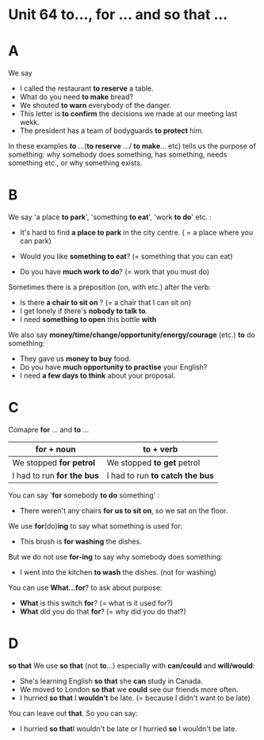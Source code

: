 # Unit 64 to..., for ... and so that ...

# A
We say
- I called the restaurant **to reserve** a table.
- What do you need **to make** bread?
- We shouted **to warn** everybody of the danger.
- This letter is **to confirm** the decisions we made at our meeting last wekk.
- The president has a team of  bodyguards **to protect** him.

In these examples ***to*** ...(**to reserve** .../ **to make**... etc) tells us the purpose of something: why somebody does something, has something, needs something etc., or why something exists.

# B
We say 'a place **to park**', 'something **to eat**', 'work **to do**' etc. :

- It's hard to find **a place to park** in the city centre. ( = a place where you can park)

- Would you like **something to eat**? (= something that you can eat)

- Do you have **much work to do**? (= work that you must do)

Sometimes there is a preposition (on, with etc.) after the verb:
- Is there **a chair to sit on** ? (= a chair that I can sit on)
- I get lonely if there's **nobody to talk to**.
- I need **something to open** this bottle **with**

We also say **money/time/change/opportunity/energy/courage** (etc.) **to** do something:

- They gave us **money to buy** food.
- Do you have **much opportunity to practise** your English?
- I need **a few days to think** about your proposal.

# C
Comapre **for** ... and **to** ...

|**for** + noun| **to** + verb|
|---|---|
|We stopped **for petrol** | We stopped **to get** petrol|
|I had to run **for the bus** | I had to run **to catch the bus**|

You can say '**for** somebody **to do** something' :
- There weren't any chairs **for us to sit on**, so we sat on the floor.

We use **for**(do)**ing** to say what something is used for:
- This brush is **for washing** the dishes.

But we do not use **for-ing** to say why somebody does something:
- I went into the kitchen **to wash** the dishes. (not for washing)

You can use **What...for**? to ask about purpose:
- **What** is this switch **for**? (= what is it used for?)
- **What** did you do that **for**? (= why did you do that?)

# D
**so that**
We use **so that** (not **to**...) especially with **can/could** and **will/would**:
- She's learning English **so that** she **can** study in Canada.
- We moved to London **so that** we **could** see our friends more often.
- I hurried **so that** I **wouldn't** be late. (= because I didn't want to be late)

You can leave out **that**. So you can say:
- I hurried **so that**I wouldn't be late or I hurried **so** I wouldn't be late.